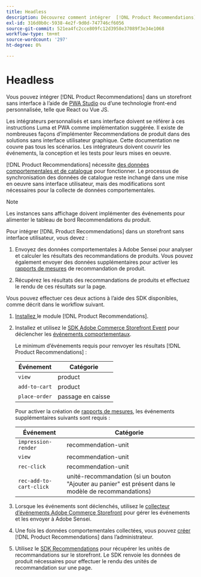 ```yaml
---
title: Headless
description: Découvrez comment intégrer  [!DNL Product Recommendations] dans un storefront sans interface.
exl-id: 316d0b0c-5938-4e2f-9d0d-747746cf6056
source-git-commit: 521ea4fc2cce809fc12d3958e37089f3e34e1068
workflow-type: tm+mt
source-wordcount: '297'
ht-degree: 0%

---
```


# Headless

Vous pouvez intégrer [!DNL Product Recommendations] dans un storefront sans interface à l’aide de [PWA Studio](https://developer.adobe.com/commerce/pwa-studio/) ou d’une technologie front-end personnalisée, telle que React ou Vue JS.

Les intégrateurs personnalisés et sans interface doivent se référer à ces instructions Luma et PWA comme implémentation suggérée. Il existe de nombreuses façons d’implémenter Recommendations de produit dans des solutions sans interface utilisateur graphique. Cette documentation ne couvre pas tous les scénarios. Les intégrateurs doivent couvrir les événements, la conception et les tests pour leurs mises en oeuvre.

[!DNL Product Recommendations] nécessite [des données comportementales et de catalogue](https://experienceleague.adobe.com/docs/commerce-merchant-services/product-recommendations/developer/development-overview.html) pour fonctionner. Le processus de synchronisation des données de catalogue reste inchangé dans une mise en oeuvre sans interface utilisateur, mais des modifications sont nécessaires pour la collecte de données comportementales.

>[!NOTE]
>
>Les instances sans affichage doivent implémenter des événements pour alimenter le tableau de bord Recommendations du produit.

Pour intégrer [!DNL Product Recommendations] dans un storefront sans interface utilisateur, vous devez :

1. Envoyez des données comportementales à Adobe Sensei pour analyser et calculer les résultats des recommandations de produits. Vous pouvez également envoyer des données supplémentaires pour activer les [rapports de mesures](workspace.md) de recommandation de produit.

1. Récupérez les résultats des recommandations de produits et effectuez le rendu de ces résultats sur la page.

Vous pouvez effectuer ces deux actions à l’aide des SDK disponibles, comme décrit dans le workflow suivant.

1. [Installez ](install-configure.md) le module [!DNL Product Recommendations].

1. Installez et utilisez le [SDK Adobe Commerce Storefront Event](https://developer.adobe.com/commerce/services/shared-services/storefront-events/sdk/) pour déclencher les [ événements comportementaux](https://experienceleague.adobe.com/docs/commerce-merchant-services/product-recommendations/developer/events.html).

   Le minimum d’événements requis pour renvoyer les résultats [!DNL Product Recommendations] :

   | Événement | Catégorie |
   |--- | ---|
   | `view` | product |
   | `add-to-cart` | product |
   | `place-order` | passage en caisse |

   Pour activer la création de [rapports de mesures](workspace.md), les événements supplémentaires suivants sont requis :

   | Événement | Catégorie |
   |--- | ---|
   | `impression-render` | recommendation-unit |
   | `view` | recommendation-unit |
   | `rec-click` | recommendation-unit |
   | `rec-add-to-cart-click` | unité-recommandation (si un bouton &quot;Ajouter au panier&quot; est présent dans le modèle de recommandations) |

1. Lorsque les événements sont déclenchés, utilisez le [collecteur d’événements Adobe Commerce Storefront](https://developer.adobe.com/commerce/services/shared-services/storefront-events/collector/) pour gérer les événements et les envoyer à Adobe Sensei.

1. Une fois les données comportementales collectées, vous pouvez [créer](create.md) [!DNL Product Recommendations] dans l’administrateur.

1. Utilisez le [SDK Recommendations](https://developer.adobe.com/commerce/services/product-recommendations/) pour récupérer les unités de recommandations sur le storefront. Le SDK renvoie les données de produit nécessaires pour effectuer le rendu des unités de recommandation sur une page.
